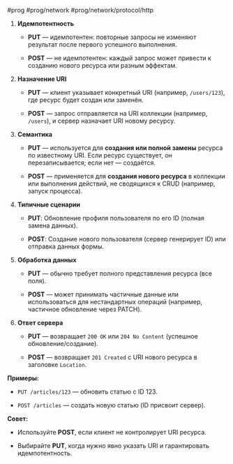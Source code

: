 #prog #prog/network #prog/network/protocol/http 

1. **Идемпотентность**
    
    - **PUT** — идемпотентен: повторные запросы не изменяют результат после первого успешного выполнения.
        
    - **POST** — не идемпотентен: каждый запрос может привести к созданию нового ресурса или разным эффектам.
        
2. **Назначение URI**
    
    - **PUT** — клиент указывает конкретный URI (например, `/users/123`), где ресурс будет создан или заменён.
        
    - **POST** — запрос отправляется на URI коллекции (например, `/users`), и сервер назначает URI новому ресурсу.
        
3. **Семантика**
    
    - **PUT** — используется для **создания или полной замены** ресурса по известному URI. Если ресурс существует, он перезаписывается; если нет — создаётся.
        
    - **POST** — применяется для **создания нового ресурса** в коллекции или выполнения действий, не сводящихся к CRUD (например, запуск процесса).
        
4. **Типичные сценарии**
    
    - **PUT**: Обновление профиля пользователя по его ID (полная замена данных).
        
    - **POST**: Создание нового пользователя (сервер генерирует ID) или отправка данных формы.
        
5. **Обработка данных**
    
    - **PUT** — обычно требует полного представления ресурса (все поля).
        
    - **POST** — может принимать частичные данные или использоваться для нестандартных операций (например, частичное обновление через PATCH).
        
6. **Ответ сервера**
    
    - **PUT** — возвращает `200 OK` или `204 No Content` (успешное обновление/создание).
        
    - **POST** — возвращает `201 Created` с URI нового ресурса в заголовке `Location`.
        

**Примеры:**

- `PUT /articles/123` — обновить статью с ID 123.
    
- `POST /articles` — создать новую статью (ID присвоит сервер).
    

**Совет:**

- Используйте **POST**, если клиент не контролирует URI ресурса.
    
- Выбирайте **PUT**, когда нужно явно указать URI и гарантировать идемпотентность.